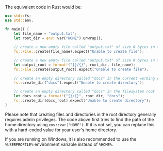 The equivalent code in Rust would be:

```rust
use std::fs;
use std::env;

fn main() {
    let file_name = "output.txt";
    let root_dir = env::var("HOME").unwrap();
    
    // create a new empty file called "output.txt" of size 0 bytes in the current working directory
    fs::File::create(file_name).expect("Unable to create file");

    // create a new empty file called "output.txt" of size 0 bytes in the filesystem root
    let output_root = format!("{}/{}", root_dir, file_name);
    fs::File::create(output_root).expect("Unable to create file");
    
    // create an empty directory called "docs" in the current working directory
    fs::create_dir("docs").expect("Unable to create directory");

    // create an empty directory called "docs" in the filesystem root
    let docs_root = format!("{}/{}", root_dir, "docs");
    fs::create_dir(docs_root).expect("Unable to create directory");
}
```

Please note that creating files and directories in the root directory generally requires admin privileges. The code above first tries to find the path of the home directory using `env::var("HOME")`. If it is not set, you can replace this with a hard-coded value for your user's home directory.

If you are running on Windows, it is also recommended to use the `%USERPROFILE%` environment variable instead of `%HOME%`.
